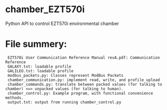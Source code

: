 # chamber_EZT570i
Python API to control EZT570i environmental chamber


# File summery:
```
 EZT570i User Communication Reference Manual revA.pdf: Communication Reference
 GALAXY.txt: loadable profile
 GALILEO.txt: loadable profile
 modbus_packets.py: Classes represent ModBus Packets
 chamber_communication.py: implement read, write, and profile upload
 chamber_commands.py: translate between packed values (for talking to chamber) <=> unpacked values (for talking to human).  
 chamber_control.py: Example program, with functional convenience methods.
 output.txt: output from running chamber_control.py
```

